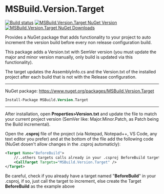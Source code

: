 # MSBuild.Version.Target

[![Build status](https://ci.appveyor.com/api/projects/status/bfwtumc7xs6sfh0m?svg=true)](https://ci.appveyor.com/project/guibranco/msbuild-version-target)
[![MSBuild.Version.Target NuGet Version](https://img.shields.io/nuget/v/MSBuild.Version.Target.svg)](https://www.nuget.org/packages/MSBuild.Version.Target/)
[![MSBuild.Version.Target NuGet Downloads](https://img.shields.io/nuget/dt/MSBuild.Version.Target.svg)](https://www.nuget.org/packages/MSBuild.Version.Target/)

Provides a NuGet package that adds functionality to your project to auto increment the version build before every non release configuration build. 

This package adds a Version.txt with SemVer version (you must update the major and minor version manually, only build is updated via this functionality). 

The target updates the AssemblyInfo.cs and the Version.txt of the installed project after each build that is not with the Release configuration. 

----------

NuGet package: https://www.nuget.org/packages/MSBuild.Version.Target
```ps
Install-Package MSBuild.Version.Target
```

----------

After installation, open **Properties>Version.txt** and update the file to match your current project version (SemVer like: Major.Minor.Patch, as Patch being the Build incremental).

Open the **.csproj** file of the project (via Notepad, Notepad++, VS Code, any text editor you prefer) and at the bottom of the file add the following code (NuGet dosen't allow changes in the .csproj automaticly):

```xml
<Target Name="BeforeBuild">
    //..others targets calls already in your .csproj BeforeBuild target, if any.
    <CallTarget Targets="MSBuild.Version.Target" />
</Target>
```
Be careful, check if you already have a target named "**BeforeBuild**" in your .csproj, if so, just call the target to increment, else create the Target **BeforeBuild** as the example above